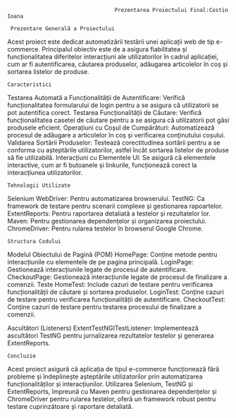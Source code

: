                                       Prezentarea Proiectului Final:Costin Ioana

     Prezentare Generală a Proiectului
  Acest proiect este dedicat automatizării testării unei aplicații web de tip e-commerce. Principalul obiectiv este de a asigura fiabilitatea și funcționalitatea diferitelor interacțiuni ale utilizatorilor în cadrul aplicației, cum ar fi autentificarea, căutarea produselor, adăugarea articolelor în coș și sortarea listelor de produse.
 
    Caracteristici
		
  Testarea Automată a Funcționalității de Autentificare: Verifică funcționalitatea formularului de login pentru a se asigura că utilizatorii se pot autentifica corect.
  Testarea Funcționalității de Căutare: Verifică funcționalitatea casetei de căutare pentru a se asigura că utilizatorii pot găsi produsele eficient.
  Operațiuni cu Coșul de Cumpărături: Automatizează procesul de adăugare a articolelor în coș și verificarea conținutului coșului.
  Validarea Sortării Produselor: Testează corectitudinea sortării pentru a se conforma cu așteptările utilizatorilor, astfel încât sortarea listelor de produse să fie utilizabilă.
  Interacțiuni cu Elementele UI: Se asigură că elementele interactive, cum ar fi butoanele și linkurile, funcționează corect la interacțiunea utilizatorilor.
	
    Tehnologii Utilizate
		
  Selenium WebDriver: Pentru automatizarea browserului.
  TestNG: Ca framework de testare pentru scenarii complexe și gestionarea rapoartelor.
  ExtentReports: Pentru raportarea detaliată a testelor și rezultatelor lor.
  Maven: Pentru gestionarea dependențelor și organizarea proiectului.
  ChromeDriver: Pentru rularea testelor în browserul Google Chrome.
	
    Structura Codului
		
Modelul Obiectului de Pagină (POM)
  HomePage: Conține metode pentru interacțiunile cu elementele de pe pagina principală.
  LoginPage: Gestionează interacțiunile legate de procesul de autentificare.
  CheckoutPage: Gestionează interacțiunile legate de procesul de finalizare a comenzii.
Teste
  HomeTest: Include cazuri de testare pentru verificarea funcționalității de căutare și sortarea produselor.
  LoginTest: Conține cazuri de testare pentru verificarea funcționalității de autentificare.
  CheckoutTest: Conține cazuri de testare pentru testarea procesului de finalizare a comenzii.
	
Ascultători (Listeners)
  ExtentTestNGITestListener: Implementează ascultători TestNG pentru jurnalizarea rezultatelor testelor și generarea ExtentReports.
	
    Concluzie
Acest proiect asigură că aplicația de tipul e-commerce funcționează fără probleme și îndeplinește așteptările utilizatorilor prin automatizarea funcționalităților și interacțiunilor. Utilizarea Selenium, TestNG și ExtentReports, împreună cu Maven pentru gestionarea dependențelor și ChromeDriver pentru rularea testelor, oferă un framework robust pentru testare cuprinzătoare și raportare detaliată.
